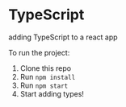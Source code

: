 # TypeScript
adding TypeScript to a react app

To run the project:

1. Clone this repo
2. Run `npm install`
3. Run `npm start`
4. Start adding types!
